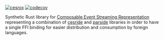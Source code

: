 [![cesrox](https://github.com/WebOfTrust/cesrox/actions/workflows/test.yml/badge.svg)](https://github.com/WebOfTrust/cesrox/actions/workflows/test.yml)
[![codecov](https://codecov.io/gh/WebOfTrust/cesrox/branch/main/graph/badge.svg?token=QEEVE1WTPX)](https://codecov.io/gh/WebOfTrust/cesrox)

Synthetic Rust library for [Composable Event Streaming Representation](https://github.com/WebOfTrust/ietf-cesr) representing a combination of [cesride](https://github.com/WebOfTrust/cesride) and [parside](https://github.com/WebOfTrust/parside) libraries in order to have a single FFI binding for easier distribution and consumption by foreign languages.
